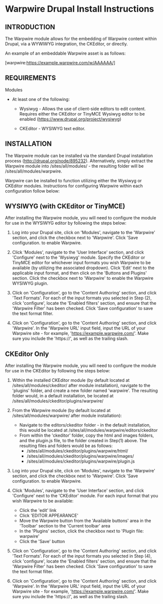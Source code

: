 # Warpwire Drupal Install Instructions

## INTRODUCTION ##
The Warpwire module allows for the embedding of Warpwire content within Drupal,
via a WYWIWYG integration, the CKEditor, or directly.

An example of an embeddable Warpwire asset is as follows:

[warpwire:https://example.warpwire.com/w/AAAAAA/]

## REQUIREMENTS ##

Modules
 * At least one of the following:
   
   - Wysiwyg - Allows the use of client-side editors to edit content.
               Requires either the CKEditor or TinyMCE Wysiwyg editor to be enabled
 	            (https://www.drupal.org/project/wysiwyg)

   - CKEditor - WYSIWYG text editor.


## INSTALLATION ##

The Warpwire module can be installed via the standard Drupal installation process
(http://drupal.org/node/895232).  Alternatively, simply extract the Warpwire module into
/sites/all/modules/ - the resulting folder will be /sites/all/modules/warpwire.

Warpwire can be installed to function utilizing either the Wysiwyg or CKEditor modules.  Instructions
for configuring Warpwire within each configuration follow below:


## WYSIWYG (with CKEditor or TinyMCE) ##

After installing the Warpwire module, you will need to configure the module 
for use in the WYSIWYG editor by following the steps below:

1) Log into your Drupal site, click on 'Modules', navigate to the 'Warpwire' section, and
   click the checkbox next to 'Warpwire'.  Click 'Save configuration. to enable Warpwire.

2) Click 'Modules', navigate to the 'User Interface' section, and click 'Configure'
   next to the 'Wysiwyg' module.  Specify the CKEditor or TinyMCE editor for whichever input formats
   you wish Warpwire to be available (by utilizing the associated dropdown).  Click
   'Edit' next to the applicable input format, and then click on the 'Buttons and Plugins'
   section.  Click the checkbox next to 'Warpwire' to enable the Warpwire WYSIWYG plugin.

3) Click on 'Configuration', go to the 'Content Authoring' section, and click 'Text Formats'.
   For each of the input formats you selected in Step (2), click 'configure', locate the 
   'Enabled filters' section, and ensure that the 'Warpwire Filter' has been checked.  Click
   'Save configuration' to save the text format filter.

4) Click on 'Configuration', go to the 'Content Authoring' section, and click 'Warpwire'.
   In the 'Warpwire URL' input field, input the URL of your Warpwire site - for example, 
   'https://example.warpwire.com/'.  Make sure you include the 'https://', as well as the trailing
   slash.

## CKEditor Only ##

After installing the Warpwire module, you will need to configure the module 
for use in the CKEditor by following the steps below:

1) Within the installed CKEditor module (by default located at /sites/all/modules/ckeditor/ 
   after module installation), navigate to the 'plugins' folder, and create a new folder named
   'warpwire'.  The resulting folder would, in a default installation, be located
   at /sites/all/modules/ckeditor/plugins/warpwire/

2) From the Warpwire module (by default located at /sites/all/modules/warpwire/ after module
   installation):
      - Navigate to the editors/ckeditor folder - in the default installation, this would be
        located at /sites/all/modules/warpwire/editors/ckeditor
      - From within the 'ckeditor' folder, copy the html and images folders, and the plugin.js 
        file, to the folder created in Step(1) above.  The resulting files and folders would be
        as follows:
         * /sites/all/modules/ckeditor/plugins/warpwire/html/
         * /sites/all/modules/ckeditor/plugins/warpwire/images/
         * /sites/all/modules/ckeditor/plugins/warpwire/plugin.js

3) Log into your Drupal site, click on 'Modules', navigate to the 'Warpwire' section, and
   click the checkbox next to 'Warpwire'.  Click 'Save configuration. to enable Warpwire.

4) Click 'Modules', navigate to the 'User Interface' section, and click 'Configure'
   next to the 'CKEditor' module.  For each input format that you wish Warpwire to be available:
      - Click the 'edit' link
      - Click 'EDITOR APPEARANCE'
      - Move the Warpwire button from the 'Available buttons' area in the 'Toolbar' 
        section to the 'Current toolbar' area
      - In the 'Plugins' section, click the checkbox next to 'Plugin file: warpwire'
      - Click the 'Save' button

5) Click on 'Configuration', go to the 'Content Authoring' section, and click 'Text Formats'.
   For each of the input formats you selected in Step (4), click 'configure', locate the 
   'Enabled filters' section, and ensure that the 'Warpwire Filter' has been checked.  Click
   'Save configuration' to save the text format filter.

6) Click on 'Configuration', go to the 'Content Authoring' section, and click 'Warpwire'.
   In the 'Warpwire URL' input field, input the URL of your Warpwire site - for example, 
   'https://example.warpwire.com/'.  Make sure you include the 'https://', as well as the trailing
   slash.


